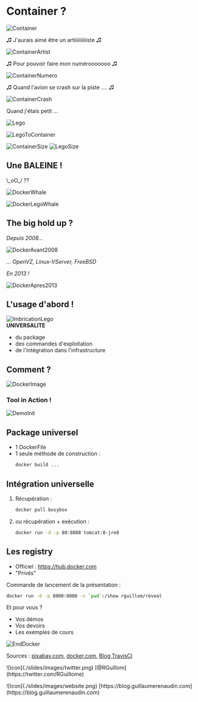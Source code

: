 # Container ?

![Container](./slides/images/container-history.jpg)


&#9835; J'aurais aimé être un artiiiiiiiiiiste &#9835;

![ContainerArtist](./slides/images/container-artist.jpg)  


&#9835; Pour pouvoir faire mon numérooooooo &#9835;

![ContainerNumero](./slides/images/container-numero.jpg)


&#9835; Quand l'avion se crash sur la piste .... &#9835;

![ContainerCrash](./slides/images/container-crash.jpg)


Quand j'étais petit ...

![Lego](./slides/images/lego.jpg)


![LegoToContainer](./slides/images/lego-to-container.png)


![ContainerSize](./slides/images/container-size.jpg) <!-- .element: class="alignleft" -->
![LegoSize](./slides/images/lego-size.png) <!-- .element: class="alignright" data-fragment-index="3" -->


## Une BALEINE !

 \\\_oO\_/  ??
 
![DockerWhale](./slides/images/docker-whale.png) <!-- .element: class="fragment" data-fragment-index="3" -->


![DockerLegoWhale](./slides/images/docker-lego-whale.jpg)


## The big hold up ?
*Depuis 2008...*

![DockerAvant2008](./slides/images/avant2008.png)

_... OpenVZ, Linux-VServer, FreeBSD_


*En 2013 !*

![DockerApres2013](./slides/images/apres2013.png)


## L'usage d'abord !

![ImbricationLego](./slides/images/imbrication-lego.jpg)  
__UNIVERSALITE__
* du package 	<!-- .element: class="fragment" data-fragment-index="4" -->
* des commandes d'exploitation <!-- .element: class="fragment" data-fragment-index="4" -->
* de l'intégration dans l'infrastructure <!-- .element: class="fragment" data-fragment-index="4" -->


## Comment ?

![DockerImage](./slides/images/docker-composition.png)


### Tool in Action !
![DemoInit](./slides/images/demo-funny.gif)




## Package universel
* 1 DockerFile
* 1 seule méthode de construction :
	```bash
	docker build ...
	```


## Intégration universelle
1. Récupération :

	```bash
    docker pull busybox
	```

1. ou récupération + exécution :                                              

	```bash
    docker run -d -p 80:8080 tomcat:8-jre8
	```


## Les registry
* Officiel : https://hub.docker.com 
* "Privés"



<!-- .slide: data-background-image="./slides/images/inception.jpg" -->


Commande de lancement de la présentation :
```bash
docker run -d -p 8000:8000 -v `pwd`:/show rguillom/reveal
```


Et pour vous ?

* Vos démos
* Vos devoirs
* Les exemples de cours


![EndDocker](./slides/images/end_docker.png) 

Sources :<!-- .element: style="text-align: left;" -->
 [pixabay.com](https://piwabay.com), [docker.com](https://www.docker.com), [Blog TravisCI](https://blog.travis-ci.com)

<p style="text-align: left;">
![Icon](./slides/images/twitter.png) [@RGuillom](https://twitter.com/RGuillome)
</p>

<p style="text-align: left;">
![Icon](./slides/images/website.png)  [https://blog.guillaumerenaudin.com](https://blog.guillaumerenaudin.com)
</p>